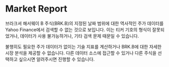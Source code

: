# Market Report

브라크셔 해서웨이 B 주식(BRK.B)의 지정된 날짜 범위에 대한 역사적인 주가 데이터를 Yahoo Finance에서 검색할 수 없는 것으로 보입니다. 이는 티커 기호의 형식이 잘못되었거나, 데이터가 사용 불가능하거나, 기타 검색 문제 때문일 수 있습니다.

불행히도 필요한 주가 데이터가 없이는 기술 지표를 계산하거나 BRK.B에 대한 자세한 시장 분석을 제공할 수 없습니다. 다른 데이터 소스에 접근할 수 있거나 다른 주식을 선택하고 싶으시면 알려주시면 진행할 수 있습니다.
